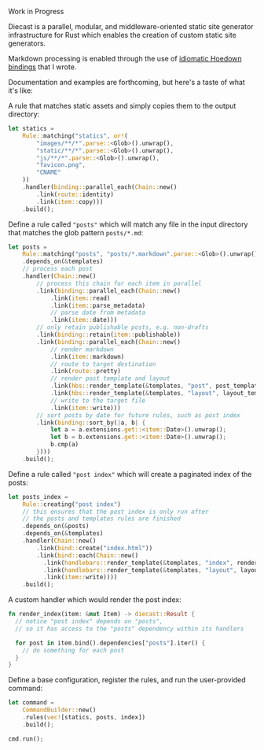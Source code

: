 Work in Progress

Diecast is a parallel, modular, and middleware-oriented static site generator infrastructure for Rust which enables the creation of custom static site generators.

Markdown processing is enabled through the use of [idiomatic Hoedown bindings](https://github.com/blaenk/hoedown) that I wrote.

Documentation and examples are forthcoming, but here's a taste of what it's like:

A rule that matches static assets and simply copies them to the output directory:

``` rust
let statics =
    Rule::matching("statics", or!(
        "images/**/*".parse::<Glob>().unwrap(),
        "static/**/*".parse::<Glob>().unwrap(),
        "js/**/*".parse::<Glob>().unwrap(),
        "favicon.png",
        "CNAME"
    ))
    .handler(binding::parallel_each(Chain::new()
        .link(route::identity)
        .link(item::copy)))
    .build();
```

Define a rule called `"posts"` which will match any file in the input directory that matches the glob pattern `posts/*.md`:

``` rust
let posts =
    Rule::matching("posts", "posts/*.markdown".parse::<Glob>().unwrap())
    .depends_on(&templates)
    // process each post
    .handler(Chain::new()
        // process this chain for each item in parallel
        .link(binding::parallel_each(Chain::new()
            .link(item::read)
            .link(item::parse_metadata)
            // parse date from metadata
            .link(item::date)))
        // only retain publishable posts, e.g. non-drafts
        .link(binding::retain(item::publishable))
        .link(binding::parallel_each(Chain::new()
            // render markdown
            .link(item::markdown)
            // route to target destination
            .link(route::pretty)
            // render post template and layout
            .link(hbs::render_template(&templates, "post", post_template))
            .link(hbs::render_template(&templates, "layout", layout_template))
            // write to the target file
            .link(item::write)))
        // sort posts by date for future rules, such as post index
        .link(binding::sort_by(|a, b| {
            let a = a.extensions.get::<item::Date>().unwrap();
            let b = b.extensions.get::<item::Date>().unwrap();
            b.cmp(a)
        })))
    .build();
```

Define a rule called `"post index"` which will create a paginated index of the posts:

``` rust
let posts_index =
    Rule::creating("post index")
    // this ensures that the post index is only run after
    // the posts and templates rules are finished
    .depends_on(&posts)
    .depends_on(&templates)
    .handler(Chain::new()
        .link(bind::create("index.html"))
        .link(bind::each(Chain::new()
          .link(handlebars::render_template(&templates, "index", render_index))
          .link(handlebars::render_template(&templates, "layout", layout_template))
          .link(item::write))))
    .build();
```

A custom handler which would render the post index:

``` rust
fn render_index(item: &mut Item) -> diecast::Result {
  // notice "post index" depends on "posts",
  // so it has access to the "posts" dependency within its handlers

  for post in item.bind().dependencies["posts"].iter() {
    // do something for each post
  }
}
```

Define a base configuration, register the rules, and run the user-provided command:

``` rust
let command =
    CommandBuilder::new()
    .rules(vec![statics, posts, index])
    .build();

cmd.run();
```

